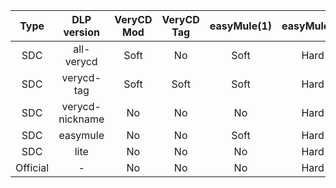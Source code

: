 ﻿Type | DLP version | VeryCD Mod | VeryCD Tag | easyMule(1) | easyMule(2) | Default NickNames | More Leechers | Fix Bugs
:---: | :---: | :---: | :---: | :---: | :---: | :---: | :---: | :---:
SDC | all-verycd | Soft | No | Soft | Hard | N/A | Yes | Yes
SDC | verycd-tag | Soft | Soft | Soft | Hard | Soft | Yes | Yes
SDC | verycd-nickname | No | No | No | Hard | Soft | Yes | Yes
SDC | easymule | No | No | Soft | Hard | N/A | Yes | Yes
SDC | lite | No | No | No | Hard | N/A | Yes | Yes
Official | - | No | No | No | Hard | N/A | No | No

